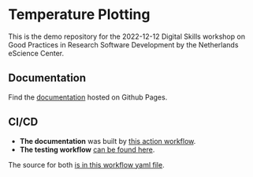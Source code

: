 # Temperature Plotting

This is the demo repository for the 2022-12-12 Digital Skills workshop on Good Practices in Research Software Development by the Netherlands eScience Center.

## Documentation
Find the [documentation](https://loostrum.github.io/temperature_plotting/) hosted on Github Pages.

## CI/CD
- **The documentation** was built by [this action workflow](https://github.com/loostrum/temperature_plotting/actions/workflows/pages/pages-build-deployment).
- **The testing workflow** [can be found here](https://github.com/loostrum/temperature_plotting/actions/workflows/python-app.yml).

The source for both [is in this workflow yaml file](.github/workflows/python-app.yml).


